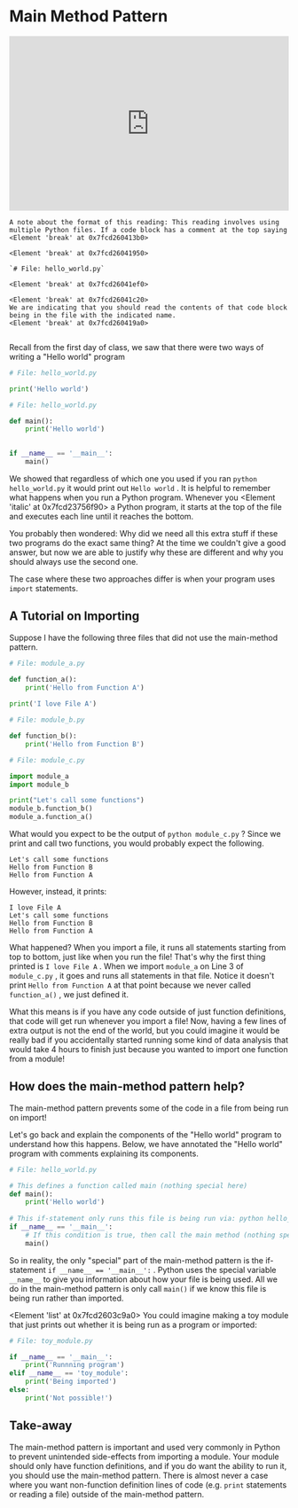 # Main Method Pattern

<div style="position: relative; padding-bottom: 62.5%; height: 0;">
    <iframe src="https://www.loom.com/share/020818cc801841cb97393a741104047b?sharedAppSource=personal_library" frameborder="0" webkitallowfullscreen mozallowfullscreen allowfullscreen style="position: absolute; top: 0; left: 0; width: 100%; height: 100%;"></iframe>
</div>

```{info}
A note about the format of this reading: This reading involves using multiple Python files. If a code block has a comment at the top saying
<Element 'break' at 0x7fcd260413b0>

<Element 'break' at 0x7fcd26041950>

`# File: hello_world.py`

<Element 'break' at 0x7fcd26041ef0>

<Element 'break' at 0x7fcd26041c20>
We are indicating that you should read the contents of that code block being in the file with the indicated name.
<Element 'break' at 0x7fcd260419a0>


```

Recall from the first day of class, we saw that there were two ways of writing a "Hello world" program

```py
# File: hello_world.py

print('Hello world')
```

```py
# File: hello_world.py

def main():
    print('Hello world')
    

if __name__ == '__main__':
    main()
```

We showed that regardless of which one you used if you ran
`python hello_world.py`
it would print out
`Hello world`
. It is helpful to remember what happens when you run a Python program. Whenever you
<Element 'italic' at 0x7fcd23756f90>
a Python program, it starts at the top of the file and executes each line until it reaches the bottom.

You probably then wondered: Why did we need all this extra stuff if these two programs do the exact same thing? At the time we couldn't give a good answer, but now we are able to justify why these are different and why you should always use the second one.

The case where these two approaches differ is when your program uses
`import`
statements.

## A Tutorial on Importing

Suppose I have the following three files that did not use the main-method pattern.

```py
# File: module_a.py

def function_a():
    print('Hello from Function A')
    
print('I love File A')
```

```py
# File: module_b.py

def function_b():
    print('Hello from Function B')
```

```py
# File: module_c.py

import module_a
import module_b

print("Let's call some functions")
module_b.function_b()
module_a.function_a()
```

What would you expect to be the output of
`python module_c.py`
? Since we print and call two functions, you would probably expect the following.

```text
Let's call some functions
Hello from Function B
Hello from Function A

````

However, instead, it prints:

```text
I love File A
Let's call some functions
Hello from Function B
Hello from Function A

````

What happened? When you import a file, it runs all statements starting from top to bottom, just like when you run the file! That's why the first thing printed is
`I love File A`
. When we import
`module_a`
on Line 3 of
`module_c.py`
, it goes and runs all statements in that file. Notice it doesn't print
`Hello from Function A`
at that point because we never called
`function_a()`
, we just defined it.

What this means is if you have any code outside of just function definitions, that code will get run whenever you import a file! Now, having a few lines of extra output is not the end of the world, but you could imagine it would be really bad if you accidentally started running some kind of data analysis that would take 4 hours to finish just because you wanted to import one function from a module!

## How does the main-method pattern help?

The main-method pattern prevents some of the code in a file from being run on import!

Let's go back and explain the components of the "Hello world" program to understand how this happens. Below, we have annotated the "Hello world" program with comments explaining its components.

```py
# File: hello_world.py

# This defines a function called main (nothing special here)
def main():
    print('Hello world')
    
# This if-statement only runs this file is being run via: python hello_world.py
if __name__ == '__main__':
    # If this condition is true, then call the main method (nothing special here)
    main()
```

So in reality, the only "special" part of the main-method pattern is the if-statement
`if __name__ == '__main__':`
. Python uses the special variable
`__name__`
to give you information about how your file is being used. All we do in the main-method pattern is only call
`main()`
if we know this file is being run rather than imported.

<Element 'list' at 0x7fcd2603c9a0>
You could imagine making a toy module that just prints out whether it is being run as a program or imported:

```py
# File: toy_module.py

if __name__ == '__main__':
    print('Runnning program')
elif __name__ == 'toy_module':
    print('Being imported')
else:
    print('Not possible!')
```

## Take-away

The main-method pattern is important and used very commonly in Python to prevent unintended side-effects from importing a module. Your module should only have function definitions, and if you do want the ability to run it, you should use the main-method pattern. There is almost never a case where you want non-function definition lines of code (e.g.
`print`
statements or reading a file) outside of the main-method pattern.

